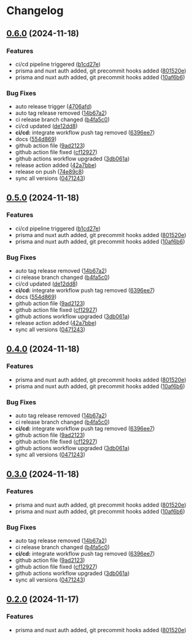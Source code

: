 # Changelog

## [0.6.0](https://github.com/shba007/nuxtemplate/compare/v0.5.0...v0.6.0) (2024-11-18)

### Features

- ci/cd pipeline triggered ([b1cd27e](https://github.com/shba007/nuxtemplate/commit/b1cd27e4c5b2fb4eddf7cfe93787be98392a3492))
- prisma and nuxt auth added, git precommit hooks added ([801520e](https://github.com/shba007/nuxtemplate/commit/801520e227850b2678ac056a67046ded61ca640f))
- prisma and nuxt auth added, git precommit hooks added ([10af6b6](https://github.com/shba007/nuxtemplate/commit/10af6b6eec21ea1b157b4439fa777a44223e9ea8))

### Bug Fixes

- auto release trigger ([4706afd](https://github.com/shba007/nuxtemplate/commit/4706afd1f673475788f77c7ac55ada7a6312abf6))
- auto tag release removed ([14b67a2](https://github.com/shba007/nuxtemplate/commit/14b67a261fedbaf4370794ee46d835dc87ddca99))
- ci release branch changed ([b4fa5c0](https://github.com/shba007/nuxtemplate/commit/b4fa5c0277e0138bc039f139174b4812da8a3217))
- ci/cd updated ([de12dd8](https://github.com/shba007/nuxtemplate/commit/de12dd8e8f5ae38c6c34168d26895bc01ff66c6a))
- **ci/cd:** integrate workflow push tag removed ([6396ee7](https://github.com/shba007/nuxtemplate/commit/6396ee734fc5962ec0b1c5143f31871922949a66))
- docs ([554d869](https://github.com/shba007/nuxtemplate/commit/554d8699e98db9f32453c2f88fdb1a51e091e581))
- github action file ([9ad2123](https://github.com/shba007/nuxtemplate/commit/9ad21233cec68aee320ee7981eccda1101f7feaa))
- github action file fixed ([cf12927](https://github.com/shba007/nuxtemplate/commit/cf1292762bdc928b24b5a5393ec4455306f25587))
- github actions workflow upgraded ([3db061a](https://github.com/shba007/nuxtemplate/commit/3db061ae5205799bc6b807df81b2ad4538053540))
- release action added ([42a7bbe](https://github.com/shba007/nuxtemplate/commit/42a7bbe4774cb669f391f70d83ef516961485acb))
- release on push ([74e89c8](https://github.com/shba007/nuxtemplate/commit/74e89c83390e66d183458125178fd70946268f0f))
- sync all versions ([0471243](https://github.com/shba007/nuxtemplate/commit/047124326efb99a52b38cbb38d5501117e2a1671))

## [0.5.0](https://github.com/shba007/nuxtemplate/compare/v0.4.0...v0.5.0) (2024-11-18)

### Features

- ci/cd pipeline triggered ([b1cd27e](https://github.com/shba007/nuxtemplate/commit/b1cd27e4c5b2fb4eddf7cfe93787be98392a3492))
- prisma and nuxt auth added, git precommit hooks added ([801520e](https://github.com/shba007/nuxtemplate/commit/801520e227850b2678ac056a67046ded61ca640f))
- prisma and nuxt auth added, git precommit hooks added ([10af6b6](https://github.com/shba007/nuxtemplate/commit/10af6b6eec21ea1b157b4439fa777a44223e9ea8))

### Bug Fixes

- auto tag release removed ([14b67a2](https://github.com/shba007/nuxtemplate/commit/14b67a261fedbaf4370794ee46d835dc87ddca99))
- ci release branch changed ([b4fa5c0](https://github.com/shba007/nuxtemplate/commit/b4fa5c0277e0138bc039f139174b4812da8a3217))
- ci/cd updated ([de12dd8](https://github.com/shba007/nuxtemplate/commit/de12dd8e8f5ae38c6c34168d26895bc01ff66c6a))
- **ci/cd:** integrate workflow push tag removed ([6396ee7](https://github.com/shba007/nuxtemplate/commit/6396ee734fc5962ec0b1c5143f31871922949a66))
- docs ([554d869](https://github.com/shba007/nuxtemplate/commit/554d8699e98db9f32453c2f88fdb1a51e091e581))
- github action file ([9ad2123](https://github.com/shba007/nuxtemplate/commit/9ad21233cec68aee320ee7981eccda1101f7feaa))
- github action file fixed ([cf12927](https://github.com/shba007/nuxtemplate/commit/cf1292762bdc928b24b5a5393ec4455306f25587))
- github actions workflow upgraded ([3db061a](https://github.com/shba007/nuxtemplate/commit/3db061ae5205799bc6b807df81b2ad4538053540))
- release action added ([42a7bbe](https://github.com/shba007/nuxtemplate/commit/42a7bbe4774cb669f391f70d83ef516961485acb))
- sync all versions ([0471243](https://github.com/shba007/nuxtemplate/commit/047124326efb99a52b38cbb38d5501117e2a1671))

## [0.4.0](https://github.com/shba007/nuxtemplate/compare/v0.3.0...v0.4.0) (2024-11-18)

### Features

- prisma and nuxt auth added, git precommit hooks added ([801520e](https://github.com/shba007/nuxtemplate/commit/801520e227850b2678ac056a67046ded61ca640f))
- prisma and nuxt auth added, git precommit hooks added ([10af6b6](https://github.com/shba007/nuxtemplate/commit/10af6b6eec21ea1b157b4439fa777a44223e9ea8))

### Bug Fixes

- auto tag release removed ([14b67a2](https://github.com/shba007/nuxtemplate/commit/14b67a261fedbaf4370794ee46d835dc87ddca99))
- ci release branch changed ([b4fa5c0](https://github.com/shba007/nuxtemplate/commit/b4fa5c0277e0138bc039f139174b4812da8a3217))
- **ci/cd:** integrate workflow push tag removed ([6396ee7](https://github.com/shba007/nuxtemplate/commit/6396ee734fc5962ec0b1c5143f31871922949a66))
- github action file ([9ad2123](https://github.com/shba007/nuxtemplate/commit/9ad21233cec68aee320ee7981eccda1101f7feaa))
- github action file fixed ([cf12927](https://github.com/shba007/nuxtemplate/commit/cf1292762bdc928b24b5a5393ec4455306f25587))
- github actions workflow upgraded ([3db061a](https://github.com/shba007/nuxtemplate/commit/3db061ae5205799bc6b807df81b2ad4538053540))
- sync all versions ([0471243](https://github.com/shba007/nuxtemplate/commit/047124326efb99a52b38cbb38d5501117e2a1671))

## [0.3.0](https://github.com/shba007/nuxtemplate/compare/v0.2.0...v0.3.0) (2024-11-18)

### Features

- prisma and nuxt auth added, git precommit hooks added ([801520e](https://github.com/shba007/nuxtemplate/commit/801520e227850b2678ac056a67046ded61ca640f))
- prisma and nuxt auth added, git precommit hooks added ([10af6b6](https://github.com/shba007/nuxtemplate/commit/10af6b6eec21ea1b157b4439fa777a44223e9ea8))

### Bug Fixes

- auto tag release removed ([14b67a2](https://github.com/shba007/nuxtemplate/commit/14b67a261fedbaf4370794ee46d835dc87ddca99))
- ci release branch changed ([b4fa5c0](https://github.com/shba007/nuxtemplate/commit/b4fa5c0277e0138bc039f139174b4812da8a3217))
- **ci/cd:** integrate workflow push tag removed ([6396ee7](https://github.com/shba007/nuxtemplate/commit/6396ee734fc5962ec0b1c5143f31871922949a66))
- github action file ([9ad2123](https://github.com/shba007/nuxtemplate/commit/9ad21233cec68aee320ee7981eccda1101f7feaa))
- github action file fixed ([cf12927](https://github.com/shba007/nuxtemplate/commit/cf1292762bdc928b24b5a5393ec4455306f25587))
- github actions workflow upgraded ([3db061a](https://github.com/shba007/nuxtemplate/commit/3db061ae5205799bc6b807df81b2ad4538053540))
- sync all versions ([0471243](https://github.com/shba007/nuxtemplate/commit/047124326efb99a52b38cbb38d5501117e2a1671))

## [0.2.0](https://github.com/shba007/nuxtemplate/compare/v0.1.6...v0.2.0) (2024-11-17)

### Features

- prisma and nuxt auth added, git precommit hooks added ([801520e](https://github.com/shba007/nuxtemplate/commit/801520e227850b2678ac056a67046ded61ca640f))
